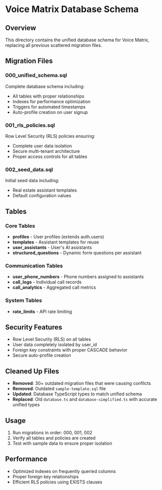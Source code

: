 # Voice Matrix Database Schema

## Overview
This directory contains the unified database schema for Voice Matrix, replacing all previous scattered migration files.

## Migration Files

### 000_unified_schema.sql
Complete database schema including:
- All tables with proper relationships
- Indexes for performance optimization
- Triggers for automated timestamps
- Auto-profile creation on user signup

### 001_rls_policies.sql
Row Level Security (RLS) policies ensuring:
- Complete user data isolation
- Secure multi-tenant architecture
- Proper access controls for all tables

### 002_seed_data.sql
Initial seed data including:
- Real estate assistant templates
- Default configuration values

## Tables

### Core Tables
- **profiles** - User profiles (extends auth.users)
- **templates** - Assistant templates for reuse
- **user_assistants** - User's AI assistants
- **structured_questions** - Dynamic form questions per assistant

### Communication Tables
- **user_phone_numbers** - Phone numbers assigned to assistants
- **call_logs** - Individual call records
- **call_analytics** - Aggregated call metrics

### System Tables
- **rate_limits** - API rate limiting

## Security Features
- Row Level Security (RLS) on all tables
- User data completely isolated by user_id
- Foreign key constraints with proper CASCADE behavior
- Secure auto-profile creation

## Cleaned Up Files
- **Removed**: 30+ outdated migration files that were causing conflicts
- **Removed**: Outdated `sample-template.sql` file 
- **Updated**: Database TypeScript types to match unified schema
- **Replaced**: Old `database.ts` and `database-simplified.ts` with accurate unified types

## Usage
1. Run migrations in order: 000, 001, 002
2. Verify all tables and policies are created
3. Test with sample data to ensure proper isolation

## Performance
- Optimized indexes on frequently queried columns
- Proper foreign key relationships
- Efficient RLS policies using EXISTS clauses